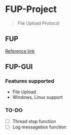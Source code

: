 # FUP-Project
> File Upload Protocol

## FUP
[Reference link](https://yoonkh.github.io/python/2017/12/10/brain4.html)

## FUP-GUI
### **Features supported**
- File Upload
- Windows, Linux support
### TO-DO
- [ ] Thread stop function
- [ ] Log messagebox function
